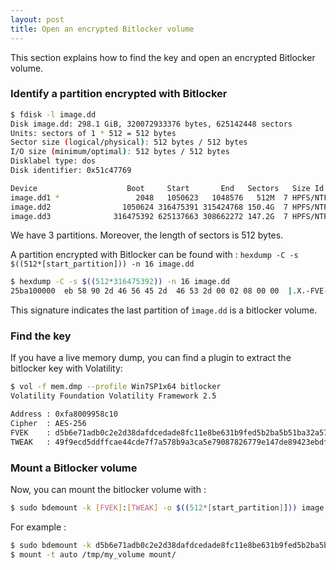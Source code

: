 ```yaml
---
layout: post
title: Open an encrypted Bitlocker volume
---
```


This section explains how to find the key and open an encrypted Bitlocker volume. 

### Identify a partition encrypted with Bitlocker

```sh
$ fdisk -l image.dd
Disk image.dd: 298.1 GiB, 320072933376 bytes, 625142448 sectors
Units: sectors of 1 * 512 = 512 bytes
Sector size (logical/physical): 512 bytes / 512 bytes
I/O size (minimum/optimal): 512 bytes / 512 bytes
Disklabel type: dos
Disk identifier: 0x51c47769

Device                    Boot     Start       End   Sectors   Size Id Type
image.dd1 *                 2048   1050623   1048576   512M  7 HPFS/NTFS/exFAT
image.dd2                1050624 316475391 315424768 150.4G  7 HPFS/NTFS/exFAT
image.dd3              316475392 625137663 308662272 147.2G  7 HPFS/NTFS/exFAT
```

We have 3 partitions. Moreover, the length of sectors is 512 bytes.

A partition encrypted with Bitlocker can be found with : ```hexdump -C -s $((512*[start_partition])) -n 16 image.dd```

```sh
$ hexdump -C -s $((512*316475392)) -n 16 image.dd
25ba100000  eb 58 90 2d 46 56 45 2d  46 53 2d 00 02 08 00 00  |.X.-FVE-FS-.....|
```
This signature indicates the last partition of ```ìmage.dd``` is a bitlocker volume.

### Find the key 

If you have a live memory dump, you can find a plugin to extract the bitlocker key with Volatility: 

```sh
$ vol -f mem.dmp --profile Win7SP1x64 bitlocker
Volatility Foundation Volatility Framework 2.5

Address : 0xfa8009958c10
Cipher  : AES-256
FVEK    : d5b6e71adb0c2e2d38dafdcedade8fc11e8be631b9fed5b2ba5b51ba32a57cd1
TWEAK   : 49f9ecd5ddffcae44cde7f7a578b9a3ca5e79087826779e147de89423ebdf3f3
```

### Mount a Bitlocker volume

Now, you can mount the bitlocker volume with : 
```sh
$ sudo bdemount -k [FVEK]:[TWEAK] -o $((512*[start_partition]])) image.dd /tmp/
```

For example : 
```sh
$ sudo bdemount -k d5b6e71adb0c2e2d38dafdcedade8fc11e8be631b9fed5b2ba5b51ba32a57cd1:49f9ecd5ddffcae44cde7f7a578b9a3ca5e79087826779e147de89423ebdf3f3 -o $((512*316475392)) image.dd /tmp/
$ mount -t auto /tmp/my_volume mount/
```